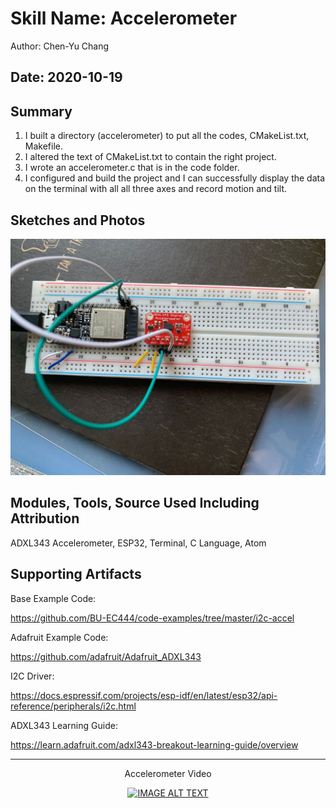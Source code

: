 #  Skill Name: Accelerometer

Author: Chen-Yu Chang

Date: 2020-10-19
-----

## Summary
1. I built a directory (accelerometer) to put all the codes, CMakeList.txt, Makefile.
2. I altered the text of CMakeList.txt to contain the right project.
3. I wrote an accelerometer.c that is in the code folder.
4. I configured and build the project and I can successfully display the data on the terminal with all all three axes and record motion and tilt.

## Sketches and Photos
![](images/2.jpeg)

## Modules, Tools, Source Used Including Attribution
ADXL343 Accelerometer, ESP32, Terminal, C Language, Atom

## Supporting Artifacts

Base Example Code:

https://github.com/BU-EC444/code-examples/tree/master/i2c-accel

Adafruit Example Code:

https://github.com/adafruit/Adafruit_ADXL343

I2C Driver:

https://docs.espressif.com/projects/esp-idf/en/latest/esp32/api-reference/peripherals/i2c.html

ADXL343 Learning Guide:

https://learn.adafruit.com/adxl343-breakout-learning-guide/overview

-----
<div align="center">
<p>Accelerometer Video</p>
<a href="https://www.youtube.com/embed/d8y6e5ldfA8"><img src="https://img.youtube.com/vi/d8y6e5ldfA8/0.jpg" alt="IMAGE ALT TEXT"></a>
